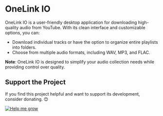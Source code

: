 # OneLink IO

OneLink IO is a user-friendly desktop application for downloading high-quality audio from YouTube. With its clean interface and customizable options, you can:

- Download individual tracks or have the option to organize entire playlists into folders.
- Choose from multiple audio formats, including WAV, MP3, and FLAC.

**Note**: OneLink IO is designed to simplify your audio collection needs while providing control over quality.


## Support the Project

If you find this project helpful and want to support its development, consider donating. 😊

[![Help me grow](https://www.paypalobjects.com/en_US/i/btn/btn_donate_LG.gif)](https://paypal.me/IamVrza)



